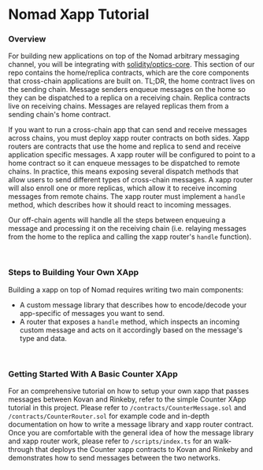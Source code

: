 # Nomad Xapp Tutorial

### **Overview**

For building new applications on top of the Nomad arbitrary messaging channel, you will be integrating with [solidity/optics-core](https://github.com/celo-org/optics-monorepo/tree/main/solidity/optics-core). This section of our repo contains the home/replica contracts, which are the core components that cross-chain applications are built on. TL;DR, the home contract lives on the sending chain. Message senders enqueue messages on the home so they can be dispatched to a replica on a receiving chain. Replica contracts live on receiving chains. Messages are relayed replicas them from a sending chain's home contract.

If you want to run a cross-chain app that can send and receive messages across chains, you must deploy xapp router contracts on both sides. Xapp routers are contracts that use the home and replica to send and receive application specific messages. A xapp router will be configured to point to a home contract so it can enqueue messages to be dispatched to remote chains. In practice, this means exposing several dispatch methods that allow users to send different types of cross-chain messages. A xapp router will also enroll one or more replicas, which allow it to receive incoming messages from remote chains. The xapp router must implement a `handle` method, which describes how it should react to incoming messages.

Our off-chain agents will handle all the steps between enqueuing a message and processing it on the receiving chain (i.e. relaying messages from the home to the replica and calling the xapp router's `handle` function).

<br>

### **Steps to Building Your Own XApp**

Building a xapp on top of Nomad requires writing two main components:

- A custom message library that describes how to encode/decode your app-specific of messages you want to send.
- A router that exposes a `handle` method, which inspects an incoming custom message and acts on it accordingly based on the message's type and data.

<br>

### **Getting Started With A Basic Counter XApp**

For an comprehensive tutorial on how to setup your own xapp that passes messages between Kovan and Rinkeby, refer to the simple Counter XApp tutorial in this project. Please refer to `/contracts/CounterMessage.sol` and `/contracts/CounterRouter.sol` for example code and in-depth documentation on how to write a message library and xapp router contract. Once you are comfortable with the general idea of how the message library and xapp router work, please refer to `/scripts/index.ts` for an walk-through that deploys the Counter xapp contracts to Kovan and Rinkeby and demonstrates how to send messages between the two networks.
